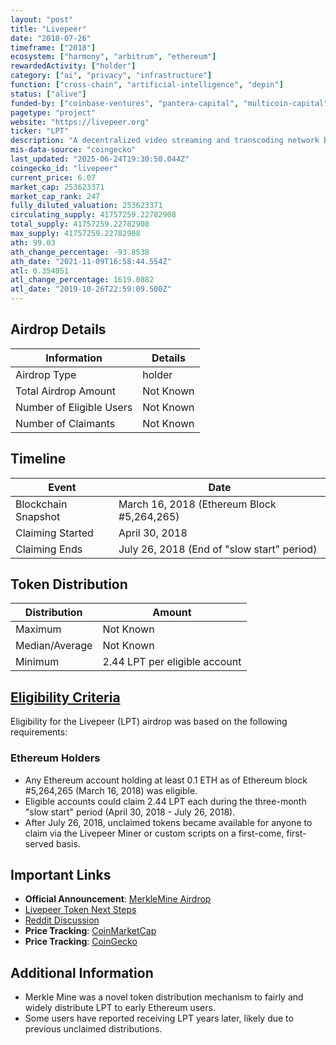 ```yaml
---
layout: "post"
title: "Livepeer"
date: "2018-07-26"
timeframe: ["2018"]
ecosystem: ["harmony", "arbitrum", "ethereum"]
rewardedActivity: ["holder"]
category: ["ai", "privacy", "infrastructure"]
function: ["cross-chain", "artificial-intelligence", "depin"]
status: ["alive"]
funded-by: ["coinbase-ventures", "pantera-capital", "multicoin-capital"]
pagetype: "project"
website: "https://livepeer.org"
ticker: "LPT"
description: "A decentralized video streaming and transcoding network built on Ethereum."
mis-data-source: "coingecko"
last_updated: "2025-06-24T19:30:50.044Z"
coingecko_id: "livepeer"
current_price: 6.07
market_cap: 253623371
market_cap_rank: 247
fully_diluted_valuation: 253623371
circulating_supply: 41757259.22782908
total_supply: 41757259.22782908
max_supply: 41757259.22782908
ath: 99.03
ath_change_percentage: -93.8538
ath_date: "2021-11-09T16:58:44.554Z"
atl: 0.354051
atl_change_percentage: 1619.0882
atl_date: "2019-10-26T22:59:09.500Z"
---
```


## Airdrop Details

| Information              | Details   |
| ------------------------ | --------- |
| Airdrop Type             | holder    |
| Total Airdrop Amount     | Not Known |
| Number of Eligible Users | Not Known |
| Number of Claimants      | Not Known |

## Timeline

| Event               | Date                                       |
| ------------------- | ------------------------------------------ |
| Blockchain Snapshot | March 16, 2018 (Ethereum Block #5,264,265) |
| Claiming Started    | April 30, 2018                             |
| Claiming Ends       | July 26, 2018 (End of "slow start" period) |

## Token Distribution

| Distribution   | Amount                        |
| -------------- | ----------------------------- |
| Maximum        | Not Known                     |
| Median/Average | Not Known                     |
| Minimum        | 2.44 LPT per eligible account |

## [Eligibility Criteria](https://forum.livepeer.org/t/introducing-the-merklemine/204)

Eligibility for the Livepeer (LPT) airdrop was based on the following requirements:

### Ethereum Holders
- Any Ethereum account holding at least 0.1 ETH as of Ethereum block #5,264,265 (March 16, 2018) was eligible.
- Eligible accounts could claim 2.44 LPT each during the three-month "slow start" period (April 30, 2018 - July 26, 2018).
- After July 26, 2018, unclaimed tokens became available for anyone to claim via the Livepeer Miner or custom scripts on a first-come, first-served basis.

## Important Links

- **Official Announcement**: [MerkleMine Airdrop](https://forum.livepeer.org/t/introducing-the-merklemine/204)
- [Livepeer Token Next Steps](https://forum.livepeer.org/t/so-youve-got-some-livepeer-tokens-what-next/293)
- [Reddit Discussion](https://www.reddit.com/r/livepeer/comments/r7h1dd/received_2137_lpt_out_of_the_blue_airdrop/)
- **Price Tracking**: [CoinMarketCap](https://coinmarketcap.com/currencies/livepeer/)
- **Price Tracking**: [CoinGecko](https://www.coingecko.com/en/coins/livepeer)

## Additional Information

- Merkle Mine was a novel token distribution mechanism to fairly and widely distribute LPT to early Ethereum users.
- Some users have reported receiving LPT years later, likely due to previous unclaimed distributions.